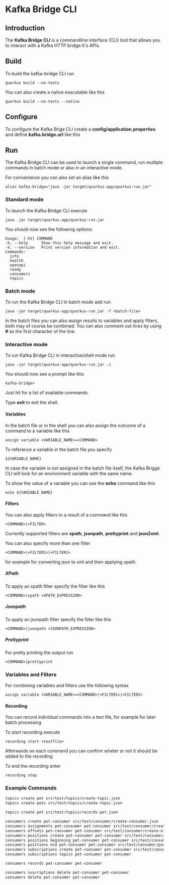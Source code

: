 # Kafka Bridge CLI

## Introduction

The **Kafka Bridge CLI** is a commandline interface (CLI) tool that allows you to interact with a Kafka HTTP bridge it's APIs.

## Build

To build the kafka-bridge CLI run

	quarkus build --no-tests

You can also create a native executable like this

	quarkus build --no-tests --native

## Configure
To configure the Kafka Brige CLI create a **config/application.properties** and define **kafka.bridge.url** like this

## Run
The Kafka Bridge CLI can be used to launch a single command, run multiple commands in batch mode or also in an interactive mode.

For convenience you can also set an alias like this

	alias kafka-bridge="java -jar target/quarkus-app/quarkus-run.jar"

### Standard mode
To launch the Kafka Bridge CLI execute

	java -jar target/quarkus-app/quarkus-run.jar

You should now see the following options:

	Usage:  [-hV] COMMAND
  	-h, --help      Show this help message and exit.
  	-V, --version   Print version information and exit.
	Commands:
  	  info
  	  health
  	  openapi
  	  ready
  	  consumers
  	  topics
### Batch mode
To run the Kafka Bridge CLI in batch mode add run

 	java -jar target/quarkus-app/quarkus-run.jar -f <batch-file>

In the batch files you can also assign results to variables and apply filters, both may of course be combined. You can also comment out lines by using **#** as the first character of the line.
### Interactive mode
To run Kafka Bridge CLI in interactive/shell mode run

	java -jar target/quarkus-app/quarkus-run.jar -i

You should now see a prompt like this

	kafka-bridge>

Just hit **<enter>** for a list of available commands.

Type **exit** to exit the shell.

#### Variables
In the batch file or in the shell you can also assign the outcome of a command to a variable like this

	assign variable <VARIABLE_NAME>=<COMMAND>

To reference a variable in the batch file you specify

	${VARIABLE_NAME}

In case the variable is not assigned in the batch file itself, the Kafka Brigge CLI will look for an environment variable with the same name.

To show the value of a variable you can use the **echo** command like this

	echo ${VARIABLE_NAME}

#### Filters
You can also apply filters to a result of a command like this

	<COMMAND>|<FILTER>

Currently supported filters are **xpath**, **jsonpath**, **prettyprint** and **json2xml**.

You can also specify more than one filter

	<COMMAND>|<FILTER1>|<FILTER2>

for example for converting json to xml and then applying xpath.
##### XPath
To apply an xpath filter specify the filter like this

	<COMMAND>|xpath <XPATH_EXPRESSION>
##### Jsonpath
To apply an jsonpath filter specify the filter like this

	<COMMAND>|jsonpath <JSONPATH_EXPRESSION>
##### Prettyprint
For pretty printing the output run

	<COMMAND>|prettyprint
### Variables and Filters
For combining variables and filters use the following syntax

	assign variable <VARIABLE_NAME>=<COMMAND>|<FILTER1>|<FILTER2>
#### Recording
You can record individual commands into a text file, for example for later batch processing

To start recording execute
```
recording start <textfile>
```
Afterwards on each command you can confirm wheter or not it should be added to the recording

To end the recording enter
```
recording stop
```
### Example Commands
```bash
topics create pet src/test/topics/create-topic.json
topics create pets src/test/topics/create-topic.json

topics create pet src/test/topics/records-pet.json

consumers create pet-consumer src/test/consumer/create-consumer.json
consumers assignments pet-consumer pet-consumer src/test/consumer/create-assignments.json
consumers offsets pet-consumer pet-consumer src/test/consumer/create-offsets.json
consumers positions create pet-consumer pet-consumer src/test/consumer/positions/create-positions.json
consumers positions beginning pet-consumer pet-consumer src/test/consumer/positions/offsets-beginning.json
consumers positions end pet-consumer pet-consumer src/test/consumer/positions/offsets-end.json
consumers subscriptions create pet-consumer pet-consumer src/test/consumer/create-subscription.json
consumers subscriptions topics pet-consumer pet-consumer

consumers records pet-consumer pet-consumer

consumers suscriptions delete pet-consumer pet-consumer
consumers delete pet-consumer pet-consumer
```
